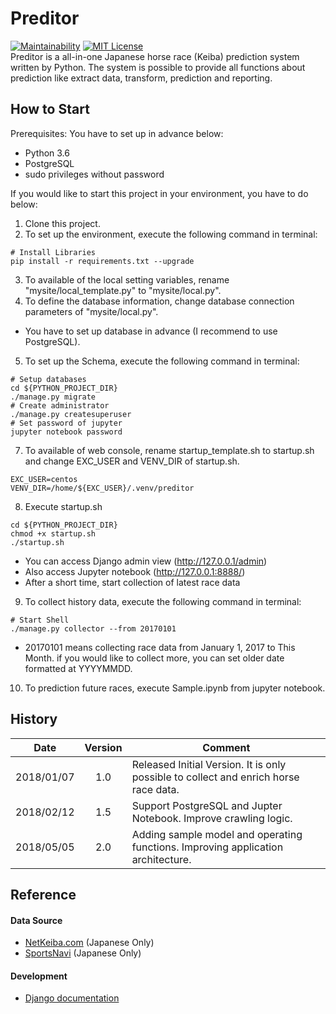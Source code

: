 # Preditor
[![Maintainability](https://api.codeclimate.com/v1/badges/24c93adbb5f02cec1d75/maintainability)](https://codeclimate.com/github/New-Village/preditor/maintainability)
[![MIT License](http://img.shields.io/badge/license-MIT-blue.svg?style=flat)](LICENSE)  
Preditor is a all-in-one Japanese horse race (Keiba) prediction system written by Python.
The system is possible to provide all functions about prediction like extract data, transform, prediction and reporting.


## How to Start
Prerequisites: You have to set up in advance below:
* Python 3.6
* PostgreSQL
* sudo privileges without password

If you would like to start this project in your environment, you have to do below:
1. Clone this project.
2. To set up the environment, execute the following command in terminal:
```console
# Install Libraries
pip install -r requirements.txt --upgrade
```
3. To available of the local setting variables, rename "mysite/local_template.py" to "mysite/local.py".
4. To define the database information, change database connection parameters of "mysite/local.py".
* You have to set up database in advance (I recommend to use PostgreSQL).
5. To set up the Schema, execute the following command in terminal:
```console
# Setup databases
cd ${PYTHON_PROJECT_DIR}
./manage.py migrate
# Create administrator
./manage.py createsuperuser
# Set password of jupyter
jupyter notebook password
```
7. To available of web console, rename startup_template.sh to startup.sh and change EXC_USER and VENV_DIR of startup.sh.
```shell
EXC_USER=centos
VENV_DIR=/home/${EXC_USER}/.venv/preditor
```
8. Execute startup.sh
```console
cd ${PYTHON_PROJECT_DIR}
chmod +x startup.sh
./startup.sh
```
* You can access Django admin view (http://127.0.0.1/admin)
* Also access Jupyter notebook (http://127.0.0.1:8888/)
* After a short time, start collection of latest race data
9. To collect history data, execute the following command in terminal:
```console
# Start Shell
./manage.py collector --from 20170101
```
* 20170101 means collecting race data from January 1, 2017 to This Month. if you would like to collect more, you can set older date formatted at YYYYMMDD.
10. To prediction future races, execute Sample.ipynb from jupyter notebook.


## History
|    Date    | Version | Comment                                                                              |
|:----------:|:-------:|--------------------------------------------------------------------------------------|
| 2018/01/07 |   1.0   | Released Initial Version. It is only possible to collect and enrich horse race data. |
| 2018/02/12 |   1.5   | Support PostgreSQL and Jupter Notebook. Improve crawling logic.                      |
| 2018/05/05 |   2.0   | Adding sample model and operating functions. Improving application architecture.     |


## Reference
#### Data Source
* [NetKeiba.com](http://db.netkeiba.com/) (Japanese Only)
* [SportsNavi](https://keiba.yahoo.co.jp/) (Japanese Only)

#### Development
* [Django documentation](https://docs.djangoproject.com/en/2.0/)
